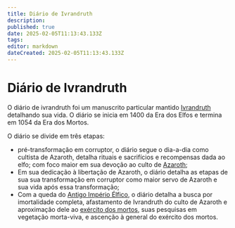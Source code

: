 ```yaml
---
title: Diário de Ivrandruth
description: 
published: true
date: 2025-02-05T11:13:43.133Z
tags: 
editor: markdown
dateCreated: 2025-02-05T11:13:43.133Z
---
```


# Diário de Ivrandruth
O diário de ivrandruth foi um manuscrito particular mantido [Ivrandruth](/individuos/ivrandruth) detalhando sua vida. O diário se inicia em 1400 da Era dos Elfos e termina em 1054 da Era dos Mortos.

O diário se divide em três etapas:
- pré-transformação em corruptor, o diário segue o dia-a-dia como cultista de Azaroth, detalha rituais e sacrifícios e recompensas dada ao elfo; com foco maior em sua devoção ao culto de [Azaroth](/individuos/azaroth);
- Em sua dedicação à libertação de Azaroth, o diário detalha as etapas de sua sua transformação em corruptor como maior servo de Azaroth e sua vida após essa transformação;
- Com a queda do [Antigo Império Élfico](/linha-do-tempo), o diário detalha a busca por imortalidade completa, afastamento de Ivrandruth do culto de Azaroth e aproximação dele ao [exército dos mortos](/individuos/ih-lich), suas pesquisas em vegetação morta-viva, e ascenção à general do exército dos mortos.